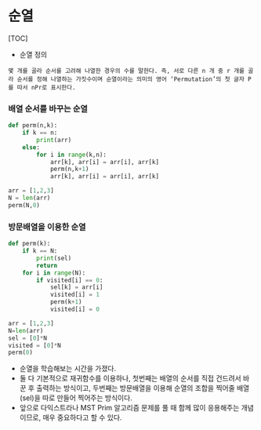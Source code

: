 # 순열

[TOC]

- 순열 정의

`몇 개를 골라 순서를 고려해 나열한 경우의 수를 말한다. 즉, 서로 다른 n 개 중 r 개를 골라 순서를 정해 나열하는 가짓수이며 순열이라는 의미의 영어 ‘Permutation’의 첫 글자 P를 따서 nPr로 표시한다.`



### 배열 순서를 바꾸는 순열

```python
def perm(n,k):
    if k == n:
        print(arr)
    else:
        for i in range(k,n):
            arr[k], arr[i] = arr[i], arr[k]
            perm(n,k+1)
            arr[k], arr[i] = arr[i], arr[k]

arr = [1,2,3]
N = len(arr)
perm(N,0)
```



### 방문배열을 이용한 순열

```python
def perm(k):
    if k == N:
        print(sel)
        return
    for i in range(N):
        if visited[i] == 0:
            sel[k] = arr[i]
            visited[i] = 1
            perm(k+1)
            visited[i] = 0

arr = [1,2,3]
N=len(arr)
sel = [0]*N
visited = [0]*N
perm(0)
```

- 순열을 학습해보는 시간을 가졌다.
- 둘 다 기본적으로 재귀함수를 이용하나, 첫번째는 배열의 순서를 직접 건드려서 바꾼 후 출력하는 방식이고, 두번째는 방문배열을 이용해 순열의 조합을 찍어줄 배열(sel)을 따로 만들어 찍어주는 방식이다.
- 앞으로 다익스트라나 MST Prim 알고리즘 문제를 풀 때 함께 많이 응용해주는 개념이므로, 매우 중요하다고 할 수 있다.